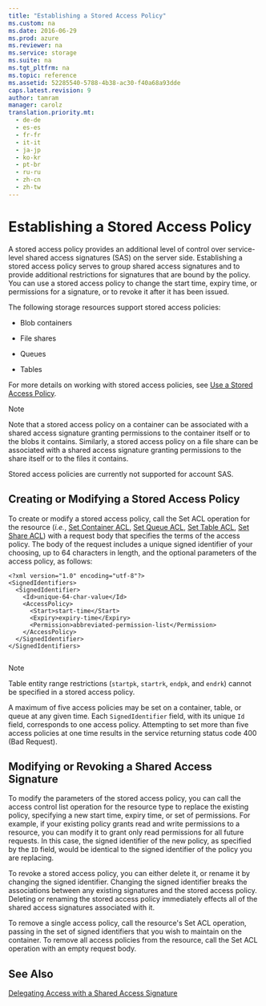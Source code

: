 ```yaml
---
title: "Establishing a Stored Access Policy"
ms.custom: na
ms.date: 2016-06-29
ms.prod: azure
ms.reviewer: na
ms.service: storage
ms.suite: na
ms.tgt_pltfrm: na
ms.topic: reference
ms.assetid: 52285540-5788-4b38-ac30-f40a68a93dde
caps.latest.revision: 9
author: tamram
manager: carolz
translation.priority.mt: 
  - de-de
  - es-es
  - fr-fr
  - it-it
  - ja-jp
  - ko-kr
  - pt-br
  - ru-ru
  - zh-cn
  - zh-tw
---
```

# Establishing a Stored Access Policy
A stored access policy provides an additional level of control over service-level shared access signatures (SAS) on the server side. Establishing a stored access policy serves to group shared access signatures and to provide additional restrictions for signatures that are bound by the policy. You can use a stored access policy to change the start time, expiry time, or permissions for a signature, or to revoke it after it has been issued.  
  
 The following storage resources support stored access policies:  
  
-   Blob containers  
  
-   File shares  
  
-   Queues  
  
-   Tables  
  
 For more details on working with stored access policies, see [Use a Stored Access Policy](assetId:///c0d4fe58-e6f4-4a90-bad5-138f59967560).  
  
> [!NOTE]
>  Note that a stored access policy on a container can be associated with a shared access signature granting permissions to the container itself or to the blobs it contains. Similarly, a stored access policy on a file share can be associated with a shared access signature granting permissions to the share itself or to the files it contains.  
>   
>  Stored access policies are currently not supported for account SAS.  
  
## Creating or Modifying a Stored Access Policy  
 To create or modify a stored access policy, call the Set ACL operation for the resource (*i.e.*, [Set Container ACL](../StorageServicesREST/Set-Container-ACL.md), [Set Queue ACL](../StorageServicesREST/Set-Queue-ACL.md), [Set Table ACL](../StorageServicesREST/Set-Table-ACL.md), [Set Share ACL](../StorageServicesREST/Set-Share-ACL.md)) with a request body that specifies the terms of the access policy. The body of the request includes a unique signed identifier of your choosing, up to 64 characters in length, and the optional parameters of the access policy, as follows:  
  
```  
<?xml version="1.0" encoding="utf-8"?>  
<SignedIdentifiers>  
  <SignedIdentifier>   
    <Id>unique-64-char-value</Id>  
    <AccessPolicy>  
      <Start>start-time</Start>  
      <Expiry>expiry-time</Expiry>  
      <Permission>abbreviated-permission-list</Permission>  
    </AccessPolicy>  
  </SignedIdentifier>  
</SignedIdentifiers>  
  
```  
  
> [!NOTE]
>  Table entity range restrictions (`startpk`, `startrk`, `endpk`, and `endrk`) cannot be specified in a stored access policy.  
  
 A maximum of five access policies may be set on a container, table, or queue at any given time. Each `SignedIdentifier` field, with its unique `Id` field, corresponds to one access policy. Attempting to set more than five access policies at one time results in the service returning status code 400 (Bad Request).  
  
## Modifying or Revoking a Shared Access Signature  
 To modify the parameters of the stored access policy, you can call the access control list operation for the resource type to replace the existing policy, specifying a new start time, expiry time, or set of permissions. For example, if your existing policy grants read and write permissions to a resource, you can modify it to grant only read permissions for all future requests. In this case, the signed identifier of the new policy, as specified by the `ID` field, would be identical to the signed identifier of the policy you are replacing.  
  
 To revoke a stored access policy, you can either delete it, or rename it by changing the signed identifier. Changing the signed identifier breaks the associations between any existing signatures and the stored access policy. Deleting or renaming the stored access policy immediately effects all of the shared access signatures associated with it.  
  
 To remove a single access policy, call the resource's Set ACL operation, passing in the set of signed identifiers that you wish to maintain on the container. To remove all access policies from the resource, call the Set ACL operation with an empty request body.  
  
## See Also  
 [Delegating Access with a Shared Access Signature](../StorageServicesREST/Delegating-Access-with-a-Shared-Access-Signature.md)